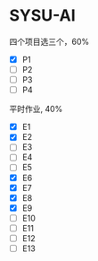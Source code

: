 # SYSU-AI

四个项目选三个，60%

- [x] P1
- [ ] P2
- [ ] P3
- [ ] P4

平时作业, 40%

- [x] E1
- [x] E2
- [ ] E3
- [ ] E4
- [ ] E5
- [x] E6
- [x] E7
- [x] E8
- [x] E9
- [ ] E10
- [ ] E11
- [ ] E12
- [ ] E13